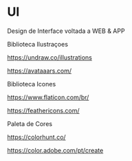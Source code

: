 # UI
Design de Interface voltada a WEB &amp; APP

Biblioteca Ilustraçoes

https://undraw.co/illustrations

https://avataaars.com/

Biblioteca Icones

https://www.flaticon.com/br/

https://feathericons.com/


Paleta de Cores

https://colorhunt.co/

https://color.adobe.com/pt/create
